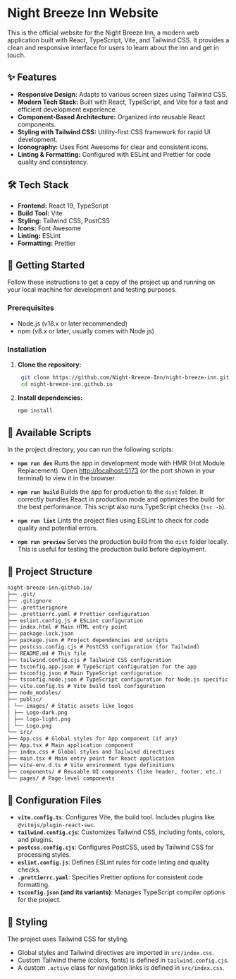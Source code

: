 # Night Breeze Inn Website

This is the official website for the Night Breeze Inn, a modern web application built with React, TypeScript, Vite, and Tailwind CSS. It provides a clean and responsive interface for users to learn about the inn and get in touch.

## ✨ Features

* **Responsive Design:** Adapts to various screen sizes using Tailwind CSS.
* **Modern Tech Stack:** Built with React, TypeScript, and Vite for a fast and efficient development experience.
* **Component-Based Architecture:** Organized into reusable React components.
* **Styling with Tailwind CSS:** Utility-first CSS framework for rapid UI development.
* **Iconography:** Uses Font Awesome for clear and consistent icons.
* **Linting & Formatting:** Configured with ESLint and Prettier for code quality and consistency.

## 🛠️ Tech Stack

* **Frontend:** React 19, TypeScript
* **Build Tool:** Vite
* **Styling:** Tailwind CSS, PostCSS
* **Icons:** Font Awesome
* **Linting:** ESLint
* **Formatting:** Prettier

## 🚀 Getting Started

Follow these instructions to get a copy of the project up and running on your local machine for development and testing purposes.

### Prerequisites

* Node.js (v18.x or later recommended)
* npm (v8.x or later, usually comes with Node.js)

### Installation

1. **Clone the repository:**

   ```bash
    git clone https://github.com/Night-Breeze-Inn/night-breeze-inn.github.io.git
    cd night-breeze-inn.github.io
    ```

2. **Install dependencies:**

    ```bash
    npm install
    ```

## 📜 Available Scripts

In the project directory, you can run the following scripts:

* **`npm run dev`**
    Runs the app in development mode with HMR (Hot Module Replacement).
    Open [http://localhost:5173](http://localhost:5173) (or the port shown in your terminal) to view it in the browser.

* **`npm run build`**
    Builds the app for production to the `dist` folder.
    It correctly bundles React in production mode and optimizes the build for the best performance. This script also runs TypeScript checks (`tsc -b`).

* **`npm run lint`**
    Lints the project files using ESLint to check for code quality and potential errors.

* **`npm run preview`**
    Serves the production build from the `dist` folder locally. This is useful for testing the production build before deployment.

## 📂 Project Structure

```md
night-breeze-inn.github.io/
├── .git/
├── .gitignore
├── .prettierignore
├── .prettierrc.yaml # Prettier configuration
├── eslint.config.js # ESLint configuration
├── index.html # Main HTML entry point
├── package-lock.json
├── package.json # Project dependencies and scripts
├── postcss.config.cjs # PostCSS configuration (for Tailwind)
├── README.md # This file
├── tailwind.config.cjs # Tailwind CSS configuration
├── tsconfig.app.json # TypeScript configuration for the app
├── tsconfig.json # Main TypeScript configuration
├── tsconfig.node.json # TypeScript configuration for Node.js specific files (e.g., vite.config)
├── vite.config.ts # Vite build tool configuration
├── node_modules/
├── public/
│ └── images/ # Static assets like logos
│ ├── Logo-dark.png
│ ├── logo-light.png
│ └── Logo.png
└── src/
├── App.css # Global styles for App component (if any)
├── App.tsx # Main application component
├── index.css # Global styles and Tailwind directives
├── main.tsx # Main entry point for React application
├── vite-env.d.ts # Vite environment type definitions
├── components/ # Reusable UI components (like header, footer, etc.)
└── pages/ # Page-level components
```

## 🔧 Configuration Files

* **`vite.config.ts`**: Configures Vite, the build tool. Includes plugins like `@vitejs/plugin-react-swc`.
* **`tailwind.config.cjs`**: Customizes Tailwind CSS, including fonts, colors, and plugins.
* **`postcss.config.cjs`**: Configures PostCSS, used by Tailwind CSS for processing styles.
* **`eslint.config.js`**: Defines ESLint rules for code linting and quality checks.
* **`.prettierrc.yaml`**: Specifies Prettier options for consistent code formatting.
* **`tsconfig.json` (and its variants)**: Manages TypeScript compiler options for the project.

## 🎨 Styling

The project uses Tailwind CSS for styling.

* Global styles and Tailwind directives are imported in `src/index.css`.
* Custom Tailwind theme (colors, fonts) is defined in `tailwind.config.cjs`.
* A custom `.active` class for navigation links is defined in `src/index.css`.
